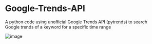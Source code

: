# Google-Trends-API
A python code using unofficial Google Trends API (pytrends) to search Google trends of a keyword for a specific time range

![image](https://user-images.githubusercontent.com/15322711/213744803-e5971ba5-6cba-4d11-8611-c4cf4926bd12.png)
